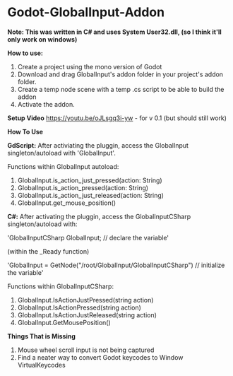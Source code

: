 # Godot-GlobalInput-Addon

**Note: This was written in C# and uses System User32.dll, (so I think it'll only work on windows)**

**How to use:**
1. Create a project using the mono version of Godot
2. Download and drag GlobalInput's addon folder in your project's addon folder.
3. Create a temp node scene with a temp .cs script to be able to build the addon
4. Activate the addon.

**Setup Video**
https://youtu.be/oJLsgq3i-yw - for v 0.1 (but should still work)

**How To Use**

**GdScript:**
After activiating the pluggin, access the GlobalInput singleton/autoload with 'GlobalInput'. 

Functions within GlobalInput autoload:
1. GlobalInput.is_action_just_pressed(action: String)
2. GlobalInput.is_action_pressed(action: String)
3. GlobalInput.is_action_just_released(action: String)
4. GlobalInput.get_mouse_position()

**C#:**
After activating the pluggin, access the GlobalInputCSharp singleton/autoload with:

'GlobalInputCSharp GlobalInput; // declare the variable'

(within the _Ready function)

'GlobalInput = GetNode<GlobalInputCSharp>("/root/GlobalInput/GlobalInputCSharp") // initialize the variable'

Functions within GlobalInputCSharp:
1. GlobalInput.IsActionJustPressed(string action)
2. GlobalInput.IsActionPressed(string action)
3. GlobalInput.IsActionJustReleased(string action)
4. GlobalInput.GetMousePosition()

**Things That is Missing**
1. Mouse wheel scroll input is not being captured
2. Find a neater way to convert Godot keycodes to Window VirtualKeycodes
